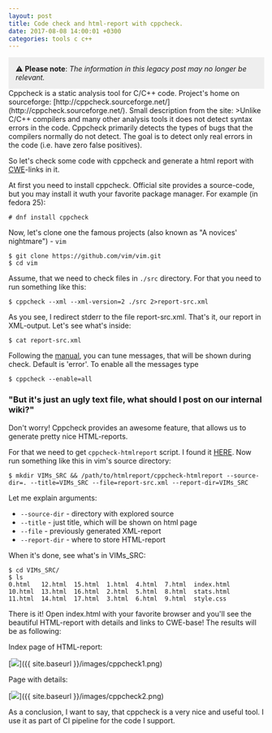 ```yaml
---
layout: post
title: Code check and html-report with cppcheck.
date: 2017-08-08 14:00:01 +0300
categories: tools c c++
---
```


<div style="background-color: #eee; padding: 1em;">
  ⚠️ <strong>Please note</strong>: <em>The information in this legacy post may no longer be relevant.</em>
</div>
Cppcheck is a static analysis tool for C/C++ code. Project's home on sourceforge: [http://cppcheck.sourceforge.net/](http://cppcheck.sourceforge.net/).
Small description from the site:
>Unlike C/C++ compilers and many other analysis tools it does not detect syntax errors in the code. Cppcheck primarily detects the types of bugs that the compilers normally do not detect. The goal is to detect only real errors in the code (i.e. have zero false positives). 

So let's check some code with cppcheck and generate a html report with [CWE](https://cwe.mitre.org)-links in it.

At first you need to install cppcheck. Official site provides a source-code, but you may install it wuth your favorite package manager. For example (in fedora 25):

```
# dnf install cppcheck
```

Now, let's clone one the famous projects (also known as "A novices' nightmare") - `vim`

```
$ git clone https://github.com/vim/vim.git
$ cd vim
```

Assume, that we need to check files in `./src` directory. For that you need to run something like this:

```
$ cppcheck --xml --xml-version=2 ./src 2>report-src.xml
```

As you see, I redirect stderr to the file report-src.xml. That's it, our report in XML-output. Let's see what's inside:

```
$ cat report-src.xml 

```

Following the [manual](http://cppcheck.sourceforge.net/manual.pdf), you can tune messages, that will be shown during check. Default is 'error'. To enable all the messages type

```
$ cppcheck --enable=all
```

### "But it's just an ugly text file, what should I post on our internal wiki?"

Don't worry! Cppcheck provides an awesome feature, that allows us to generate pretty nice HTML-reports.

For that we need to get `cppcheck-htmlreport` script. I found it [HERE](https://github.com/danmar/cppcheck/tree/main/htmlreport).
Now run something like this in vim's source directory:

```
$ mkdir VIMs_SRC && /path/to/htmlreport/cppcheck-htmlreport --source-dir=. --title=VIMs_SRC --file=report-src.xml --report-dir=VIMs_SRC
```

Let me explain arguments:
* `--source-dir` - directory with explored source
* `--title` - just title, which will be shown on html page
* `--file` - previously generated XML-report
* `--report-dir` - where to store HTML-report

When it's done, see what's in VIMs_SRC:

```
$ cd VIMs_SRC/
$ ls
0.html   12.html  15.html  1.html  4.html  7.html  index.html
10.html  13.html  16.html  2.html  5.html  8.html  stats.html
11.html  14.html  17.html  3.html  6.html  9.html  style.css
```

There is it! Open index.html with your favorite browser and you'll see the beautiful HTML-report with details and links to CWE-base! The results will be as following:

Index page of HTML-report:

[<img src="{{ site.baseurl }}/images/cppcheck1.png">]({{ site.baseurl }}/images/cppcheck1.png)

Page with details:

[<img src="{{ site.baseurl }}/images/cppcheck2.png">]({{ site.baseurl }}/images/cppcheck2.png)


As a conclusion, I want to say, that cppcheck is a very nice and useful tool. I use it as part of CI pipeline for the code I support.
